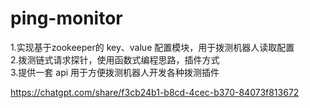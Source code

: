 # ping-monitor


1.实现基于zookeeper的 key、value 配置模块，用于拨测机器人读取配置<br>
2.拨测链式请求探针，使用函数式编程思路，插件方式<br>
3.提供一套 api 用于方便拨测机器人开发各种拨测插件<br>


https://chatgpt.com/share/f3cb24b1-b8cd-4cec-b370-84073f813672
